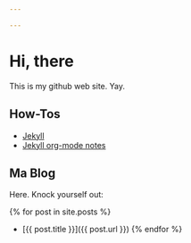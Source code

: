 ```yaml
---

---
```

Hi, there
=========

This is my github web site.  Yay.

How-Tos
-------

- [Jekyll](jekyll-howto.html)
- [Jekyll org-mode notes](jekyll.html)

Ma Blog
-------

Here.  Knock yourself out:

{% for post in site.posts %}
   - [{{ post.title }}]({{ post.url }})
{% endfor %}
